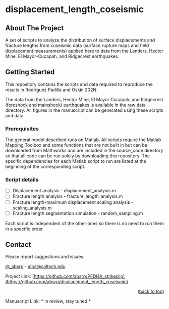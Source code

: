 # displacement_length_coseismic

<!-- Improved compatibility of back to top link: See: https://github.com/othneildrew/Best-README-Template/pull/73 -->
<a name="readme-top"></a>
<!--
*** Thanks for checking out the Best-README-Template. If you have a suggestion
*** that would make this better, please fork the repo and create a pull request
*** or simply open an issue with the tag "enhancement".
*** Don't forget to give the project a star!
*** Thanks again! Now go create something AMAZING! :D
-->


<!-- ABOUT THE PROJECT -->
## About The Project

A set of scripts to analyze the distribution of surface displacements and fracture lengths from coseismic data (surface rupture maps and field displacement measurements) applied here to data from the Landers, Hector Mine, El Mayor-Cucapah, and Ridgecrest earthquakes. 

<!-- GETTING STARTED -->
## Getting Started

This repository contains the scripts and data required to reproduce the results in Rodriguez Padilla and Oskin 202N. 

The data from the Landers, Hector Mine, El Mayor Cucapah, and Ridgecrest (foreshock and mainshock) earthquakes is available in the raw data directory. All figures in the manuscript can be generated using these scripts and data. 

### Prerequisites

The general model described runs on Matlab. All scripts require the Matlab Mapping Toolbox and some functions that are not built in but can be downloaded from Mathworks and are included in the source_code directory so that all code can be run solely by downloading this repository. The specific dependencies for each Matlab script to run are listed at the beginning of the corresponding script. 


<!-- ROADMAP -->
### Script details

- [ ] Displacement analysis - displacement_analysis.m
- [ ] Fracture length analysis - fracture_length_analysis.m 
- [ ] Fracture length-maximum displacement scaling analysis - scaling_analysis.m
- [ ] Fracture length segmentation simulation - random_sampling.m

Each script is independent of the other ones so there is no need to run them in a specific order.

<!-- CONTACT -->
## Contact

Please report suggestions and issues:

[@_absrp](https://twitter.com/_absrp) - alba@caltech.edu

Project Link: [https://github.com/absrp/PFDHA_strikeslip](https://github.com/absrp/displacement_length_coseismic)

<p align="right">(<a href="#readme-top">back to top</a>)</p>

Manuscript Link: * in review, stay tuned *





